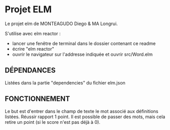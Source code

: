 # Projet ELM
Le projet elm de MONTEAGUDO Diego & MA Longrui.

S'utilise avec elm reactor :
- lancer une fenêtre de terminal dans le dossier contenant ce readme
- écrire "elm reactor"
- ouvrir le navigateur sur l'addresse indiquée et ouvrir src/Word.elm

## DÉPENDANCES
Listées dans la partie "dependencies" du fichier elm.json

## FONCTIONNEMENT
Le but est d'entrer dans le champ de texte le mot associé aux définitions listées. Réussir rapport 1 point. Il est possible de passer des mots, mais cela retire un point (si le score n'est pas déjà à 0).

